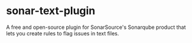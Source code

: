 # sonar-text-plugin
A free and open-source plugin for SonarSource's Sonarqube product that lets you create rules to flag issues in text files.
